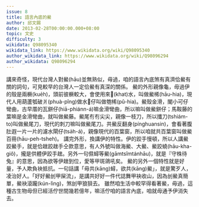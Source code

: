 ```yaml
---
issue: 8
title: 語言內底的鱟
author: 邱文錫
date: 2013-02-28T00:00:00.000+08:00
topic: 文史
difficulty: 3
wikidata: Q98095340
wikidata_link: https://www.wikidata.org/wiki/Q98095340
author_wikidata_link: https://www.wikidata.org/wiki/Q98096294
author_wikidata: Q98096294
---
```

講來奇怪，現代台灣人對鱟(hāu)並無熟似，毋過，咱的語言內底煞有真濟佮鱟有關的詞句，可見較早的台灣人一定佮鱟有真深的關係。
鱟的外形親像龜，毋過伊的殼是兩橛(kue̍h)，頭前彼橛較大，會使用來𣁳(khat)水，叫做鱟桸(hāu-hia)，現代人用葫蘆瓠破爿(phuà-pîng)做水𣁳仔叫做匏桸(pû-hia)。鱟殼金滑，閣小可仔彎曲，古早厝的瓦鉼仔(hiā-phiánn-á)嘛金滑彎曲，所以嘛叫做鱟鉼仔；馬鞍藤的葉嘛是金滑彎曲，就叫做鱟藤。鱟尾𠕇𠕇尖尖，親像一枝刀，所以攕刀(tshiám-to)叫做鱟尾刀，現代的刺刀嘛叫做鱟尾刀。共鱟反翻身(pínghuansin)，會看著腹肚遐一片一片的濾水閘仔(tsa̍h-á)，親像現代的百葉窗，所以咱就共百葉窗叫做鱟百冊(hāu-peh-tsheh)。
講完外形，換講伊的特性。伊的跤手慢頓，所以人講鱟跤鱟手，就是佮趖跤趖手仝款意思，有人外號叫做海鱟、大鱟、鱟跤蟯(hāu-kha-giô)，攏是供體伊跤手趖。另外一句儑蟳等鱟(gāmtsîmtánhāu)，就是『守株待兔』的意思，因為欲等伊趖到位，愛等甲斑鴿吼矣。
鱟的另外一個特性就是好量，予人欺負袂抵抗。一句話講「毋共(kāng)蟳，欲共(kāng)鱟」，就是驚歹人，凌治好人。「好好鱟刣甲屎流」，是講共好好一件代誌舞甲袂收山，因為刣鱟真簡單，鱟袂滾躘(kún-lìng)，煞刣甲狼狽去。
雖然咱生活中較罕得看著鱟，毋過，這種古生物毋但已經活佇世間幾若億年，嘛活佇咱的語言內底，咱就毋通予伊消失去。